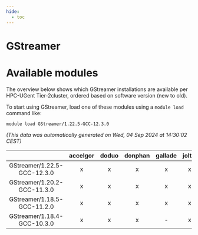 ```yaml
---
hide:
  - toc
---
```


GStreamer
=========

# Available modules


The overview below shows which GStreamer installations are available per HPC-UGent Tier-2cluster, ordered based on software version (new to old).

To start using GStreamer, load one of these modules using a `module load` command like:

```shell
module load GStreamer/1.22.5-GCC-12.3.0
```

*(This data was automatically generated on Wed, 04 Sep 2024 at 14:30:02 CEST)*  

| |accelgor|doduo|donphan|gallade|joltik|shinx|skitty|
| :---: | :---: | :---: | :---: | :---: | :---: | :---: | :---: |
|GStreamer/1.22.5-GCC-12.3.0|x|x|x|x|x|x|x|
|GStreamer/1.20.2-GCC-11.3.0|x|x|x|x|x|-|x|
|GStreamer/1.18.5-GCC-11.2.0|x|x|x|x|x|-|x|
|GStreamer/1.18.4-GCC-10.3.0|x|x|x|-|x|-|x|
